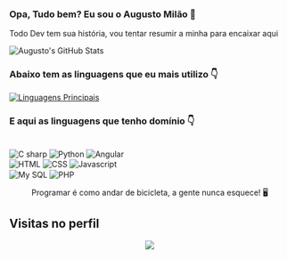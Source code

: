 ### Opa, Tudo bem? Eu sou o Augusto Milão 👋

Todo Dev tem sua história, vou tentar resumir a minha para encaixar aqui

![Augusto's GitHub Stats](https://github-readme-stats.vercel.app/api?username=augustomilao&show_icons=true&theme=midnight-purple)<br>

### Abaixo tem as linguagens que eu mais utilizo 👇

[![Linguagens Principais](https://github-readme-stats.vercel.app/api/top-langs/?username=augustomilao&langs_count=8)](https://github.com/augustomilao/github-readme-stats)


### E aqui as linguagens que tenho domínio 👇
<div style="display: inline-block"><br>
  
  <img align="center" alt="C sharp" src="https://img.shields.io/badge/C%23-239120?style=for-the-badge&logo=c-sharp&logoColor=white"/>
  <img align="center" alt="Python" src="https://img.shields.io/badge/Python-3776AB?style=for-the-badge&logo=python&logoColor=white"/>
  <img align="center" alt="Angular" src="https://img.shields.io/badge/Angular-DD0031?style=for-the-badge&logo=angular&logoColor=white"/><br>
  <img align="center" alt="HTML" src="https://img.shields.io/badge/HTML5-E34F26?style=for-the-badge&logo=html5&logoColor=white"/>
  <img align="center" alt="CSS" src="https://img.shields.io/badge/CSS3-1572B6?style=for-the-badge&logo=css3&logoColor=white"/>
  <img align="center" alt="Javascript" src="https://img.shields.io/badge/JavaScript-F7DF1E?style=for-the-badge&logo=javascript&logoColor=black"/><br>
  <img align="center" alt="My SQL" src="https://img.shields.io/badge/MySQL-00000F?style=for-the-badge&logo=mysql&logoColor=white"/>
  <img align="center" alt="PHP" src="https://img.shields.io/badge/PHP-777BB4?style=for-the-badge&logo=php&logoColor=white"/>

</div><br>

<p align="center"> 
Programar é como andar de bicicleta, a gente nunca esquece! 🖥️
</p>

<p align="center"> 

 ## Visitas no perfil <br>
 <p align="center"> 
   <img alingn="center" src="https://profile-counter.glitch.me/augustomilao/count.svg" />
 </p>

</p>
<!--
**augustomilao/augustomilao** is a ✨ _special_ ✨ repository because its `README.md` (this file) appears on your GitHub profile.

Here are some ideas to get you started:

- 🔭 I’m currently working on ...
- 🌱 I’m currently learning ...
- 👯 I’m looking to collaborate on ...
- 🤔 I’m looking for help with ...
- 💬 Ask me about ...
- 📫 How to reach me: ...
- 😄 Pronouns: ...
- ⚡ Fun fact: ...
-->
